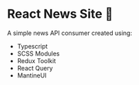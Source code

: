 # React News Site 📰

A simple news API consumer created using:

-  Typescript
-  SCSS Modules
-  Redux Toolkit
-  React Query
-  MantineUI
